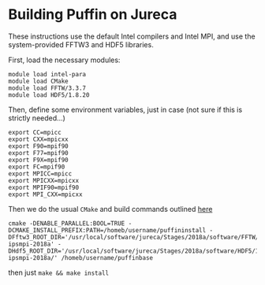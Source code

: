 # Building Puffin on Jureca

These instructions use the default Intel compilers and Intel MPI, and use the system-provided FFTW3 and HDF5 libraries.

First, load the necessary modules:
```
module load intel-para
module load CMake
module load FFTW/3.3.7
module load HDF5/1.8.20
```

Then, define some environment variables, just in case (not sure if this is strictly needed...)

```
export CC=mpicc
export CXX=mpicxx
export F90=mpif90
export F77=mpif90
export F9X=mpif90
export FC=mpif90
export MPICC=mpicc
export MPICXX=mpicxx
export MPIF90=mpif90
export MPI_CXX=mpicxx
```

Then we do the usual `CMake` and build commands outlined [here](BUILD.md)
```
cmake -DENABLE_PARALLEL:BOOL=TRUE -DCMAKE_INSTALL_PREFIX:PATH=/homeb/username/puffininstall -DFftw3_ROOT_DIR='/usr/local/software/jureca/Stages/2018a/software/FFTW/3.3.7-ipsmpi-2018a' -DHdf5_ROOT_DIR='/usr/local/software/jureca/Stages/2018a/software/HDF5/1.8.20-ipsmpi-2018a/' /homeb/username/puffinbase
```
then just `make && make install`
